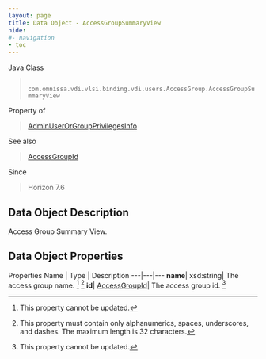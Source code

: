 ```yaml
---
layout: page
title: Data Object - AccessGroupSummaryView
hide:
#- navigation
- toc
---
```






Java Class
> ` com.omnissa.vdi.vlsi.binding.vdi.users.AccessGroup.AccessGroupSummaryView`

Property of
> [AdminUserOrGroupPrivilegesInfo](vdi.users.AdminUserOrGroup.AdminUserOrGroupPrivilegesInfo.md#field_detail)

See also
> [AccessGroupId](vdi.entity.AccessGroupId.md)

Since
> Horizon 7.6


## Data Object Description

Access Group Summary View.

## Data Object Properties
Properties
Name |  Type |  Description
---|---|---
**name**|  xsd:string|  The access group name. [^2] [^3]
**id**| [AccessGroupId](vdi.entity.AccessGroupId.md)|  The access group id. [^2]


 


[^2]: This property cannot be updated.
[^3]: This property must contain only alphanumerics, spaces, underscores, and dashes. The maximum length is 32 characters.